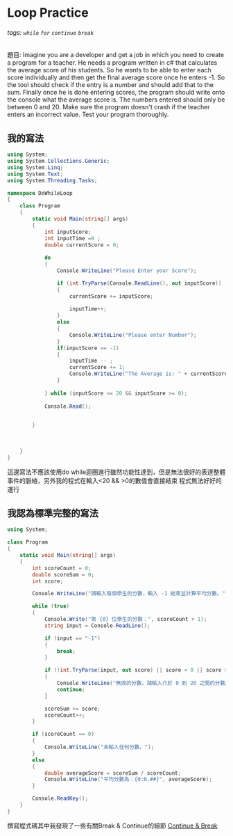 # Loop Practice
###### tags: `while` `for` `continue` `break`

題目:
Imagine you are a developer and get a job in which you need to create a program for a teacher. He needs a program written in c# that calculates the average score of his students. So he wants to be able to enter each score individually and then get the final average score once he enters -1.
So the tool should check if the entry is a number and should add that to the sum. Finally once he is done entering scores, the program should write onto the console what the average score is.
The numbers entered should only be between 0 and 20. Make sure the program doesn't crash if the teacher enters an incorrect value.
Test your program thoroughly.
## 我的寫法
```csharp
using System;
using System.Collections.Generic;
using System.Linq;
using System.Text;
using System.Threading.Tasks;

namespace DoWhileLoop
{
    class Program
    {
        static void Main(string[] args)
        {
            int inputScore;
            int inputTime =0 ;
            double currentScore = 0;
            
            do
            {
                Console.WriteLine("Please Enter your Score");

                if (int.TryParse(Console.ReadLine(), out inputScore))
                {
                    currentScore += inputScore;
               
                    inputTime++;
                }
                else
                {
                    Console.WriteLine("Please enter Number");
                }
                if(inputScore == -1)
                {
                    inputTime -- ;
                    currentScore += 1;
                    Console.WriteLine("The Average is: " + currentScore / inputTime);
                }
               
            } while (inputScore <= 20 && inputScore >= 0);
            
            Console.Read();
            

		}
        
       
		
	}
}

```
這邊寫法不應該使用do while迴圈進行雖然功能性達到，但是無法很好的表達整體事件的脈絡，另外我的程式在輸入<20 && >0的數值會直接結束
程式無法好好的運行

## 我認為標準完整的寫法
```csharp
using System;

class Program
{
	static void Main(string[] args)
	{
		int scoreCount = 0;
		double scoreSum = 0;
		int score;

		Console.WriteLine("請輸入每個學生的分數，輸入 -1 結束並計算平均分數。");

		while (true)
		{
			Console.Write("第 {0} 位學生的分數：", scoreCount + 1);
			string input = Console.ReadLine();

			if (input == "-1")
			{
				break;
			}

			if (!int.TryParse(input, out score) || score < 0 || score > 20)
			{
				Console.WriteLine("無效的分數，請輸入介於 0 到 20 之間的分數。");
				continue;
			}

			scoreSum += score;
			scoreCount++;
		}

		if (scoreCount == 0)
		{
			Console.WriteLine("未輸入任何分數。");
		}
		else
		{
			double averageScore = scoreSum / scoreCount;
			Console.WriteLine("平均分數為：{0:0.##}", averageScore);
		}

		Console.ReadKey();
	}
}

```
撰寫程式碼其中我發現了一些有關Break & Continue的細節
[Continue & Break](/MZMtQbV3SHy6AB17DqFa_A)